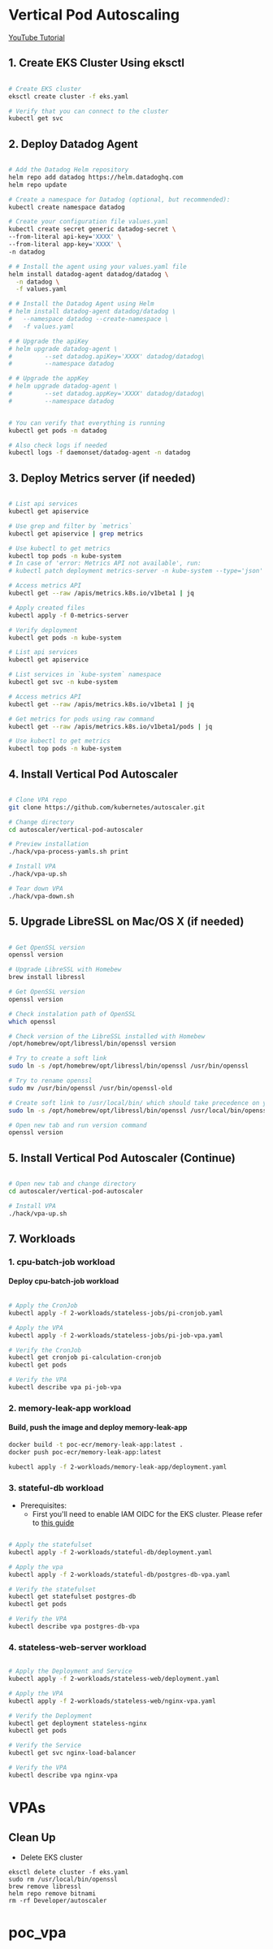 # Vertical Pod Autoscaling

[YouTube Tutorial](https://youtu.be/3h-vDDTZrm8)

## 1. Create EKS Cluster Using eksctl

```bash

# Create EKS cluster
eksctl create cluster -f eks.yaml

# Verify that you can connect to the cluster
kubectl get svc

```

## 2. Deploy Datadog Agent

```bash

# Add the Datadog Helm repository
helm repo add datadog https://helm.datadoghq.com 
helm repo update 

# Create a namespace for Datadog (optional, but recommended):
kubectl create namespace datadog 

# Create your configuration file values.yaml
kubectl create secret generic datadog-secret \
--from-literal api-key='XXXX' \
--from-literal app-key='XXXX' \
-n datadog

# # Install the agent using your values.yaml file
helm install datadog-agent datadog/datadog \
  -n datadog \
  -f values.yaml

# # Install the Datadog Agent using Helm
# helm install datadog-agent datadog/datadog \
#   --namespace datadog --create-namespace \
#   -f values.yaml

# # Upgrade the apiKey
# helm upgrade datadog-agent \
#         --set datadog.apiKey='XXXX' datadog/datadog\
#         --namespace datadog

# # Upgrade the appKey
# helm upgrade datadog-agent \
#         --set datadog.appKey='XXXX' datadog/datadog\
#         --namespace datadog


# You can verify that everything is running
kubectl get pods -n datadog

# Also check logs if needed
kubectl logs -f daemonset/datadog-agent -n datadog

```

## 3. Deploy Metrics server (if needed)

```bash

# List api services
kubectl get apiservice

# Use grep and filter by `metrics`
kubectl get apiservice | grep metrics

# Use kubectl to get metrics
kubectl top pods -n kube-system
# In case of 'error: Metrics API not available', run:
# kubectl patch deployment metrics-server -n kube-system --type='json' -p='[{"op": "add", "path": "/spec/template/spec/containers/0/args/-", "value": "--kubelet-insecure-tls"}]'

# Access metrics API
kubectl get --raw /apis/metrics.k8s.io/v1beta1 | jq

# Apply created files
kubectl apply -f 0-metrics-server

# Verify deployment
kubectl get pods -n kube-system

# List api services
kubectl get apiservice

# List services in `kube-system` namespace
kubectl get svc -n kube-system

# Access metrics API
kubectl get --raw /apis/metrics.k8s.io/v1beta1 | jq

# Get metrics for pods using raw command
kubectl get --raw /apis/metrics.k8s.io/v1beta1/pods | jq

# Use kubectl to get metrics
kubectl top pods -n kube-system

```

<!-- ## 3. Deploy Metrics server (HELM) -->

<!-- - Find default values for metrics-server [chart](https://github.com/bitnami/charts/tree/master/bitnami/metrics-server)
- Create `values.yaml` file
- Add `bitnami` helm repo
```bash
helm repo add bitnami https://charts.bitnami.com/bitnami
```

- Search for `metrics-server`
```bash
helm search repo metrics-server --max-col-width 23
```

- Install `metrics-server` Helm Chart
```bash
helm install metrics bitnami/metrics-server \
--namespace kube-system \
--version 7.4.6 \
--values values.yaml
``` -->

## 4. Install Vertical Pod Autoscaler

```bash

# Clone VPA repo
git clone https://github.com/kubernetes/autoscaler.git

# Change directory
cd autoscaler/vertical-pod-autoscaler

# Preview installation
./hack/vpa-process-yamls.sh print

# Install VPA
./hack/vpa-up.sh

# Tear down VPA
./hack/vpa-down.sh

```

## 5. Upgrade LibreSSL on Mac/OS X (if needed)


```bash

# Get OpenSSL version
openssl version

# Upgrade LibreSSL with Homebew
brew install libressl

# Get OpenSSL version
openssl version

# Check instalation path of OpenSSL
which openssl

# Check version of the LibreSSL installed with Homebew
/opt/homebrew/opt/libressl/bin/openssl version

# Try to create a soft link
sudo ln -s /opt/homebrew/opt/libressl/bin/openssl /usr/bin/openssl

# Try to rename openssl
sudo mv /usr/bin/openssl /usr/bin/openssl-old

# Create soft link to /usr/local/bin/ which should take precedence on your path over /usr/bin.
sudo ln -s /opt/homebrew/opt/libressl/bin/openssl /usr/local/bin/openssl

# Open new tab and run version command
openssl version
```

## 5. Install Vertical Pod Autoscaler (Continue)

```bash

# Open new tab and change directory
cd autoscaler/vertical-pod-autoscaler

# Install VPA
./hack/vpa-up.sh

```

<!-- ## 6. Demo (or Workloads)
- Create deployment files under `1-demo` directory
 - `0-deployment.yaml`
 - `1-vpa.yaml`

- Open two tabs
```bash
watch -n 1 -t kubectl top pods
```

- Deploy sample app
```bash
kubectl apply -f 1-demo
```

- Let's run 5-10 min and in a new tab get VPA
```bash
kubectl get vpa
```

- Describe VPA
```bash
kubectl describe vpa hamster-vpa
```

- Update deployment and reapply
```bash
kubectl apply -f 1-demo/0-deployment.yaml
``` -->

## 7. Workloads

### 1. cpu-batch-job workload
#### Deploy cpu-batch-job workload

```bash

# Apply the CronJob
kubectl apply -f 2-workloads/stateless-jobs/pi-cronjob.yaml

# Apply the VPA
kubectl apply -f 2-workloads/stateless-jobs/pi-job-vpa.yaml

# Verify the CronJob
kubectl get cronjob pi-calculation-cronjob
kubectl get pods

# Verify the VPA
kubectl describe vpa pi-job-vpa


```

### 2. memory-leak-app workload
#### Build, push the image and deploy memory-leak-app

```bash
docker build -t poc-ecr/memory-leak-app:latest .
docker push poc-ecr/memory-leak-app:latest 

kubectl apply -f 2-workloads/memory-leak-app/deployment.yaml
```

### 3. stateful-db workload

- Prerequisites:
  - First you'll need to enable IAM OIDC for the EKS cluster. Please refer to [this guide](./2-workloads/stateful-db/README.md)

```bash

# Apply the statefulset
kubectl apply -f 2-workloads/stateful-db/deployment.yaml

# Apply the vpa
kubectl apply -f 2-workloads/stateful-db/postgres-db-vpa.yaml

# Verify the statefulset
kubectl get statefulset postgres-db
kubectl get pods

# Verify the VPA
kubectl describe vpa postgres-db-vpa


```

### 4. stateless-web-server workload

```bash

# Apply the Deployment and Service
kubectl apply -f 2-workloads/stateless-web/deployment.yaml

# Apply the VPA
kubectl apply -f 2-workloads/stateless-web/nginx-vpa.yaml

# Verify the Deployment
kubectl get deployment stateless-nginx
kubectl get pods

# Verify the Service
kubectl get svc nginx-load-balancer

# Verify the VPA
kubectl describe vpa nginx-vpa


```

# VPAs

## Clean Up

- Delete EKS cluster
```
eksctl delete cluster -f eks.yaml
sudo rm /usr/local/bin/openssl
brew remove libressl
helm repo remove bitnami
rm -rf Developer/autoscaler
```
# poc_vpa
